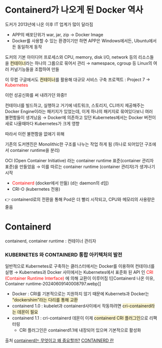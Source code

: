 # Containerd가 나오게 된 Docker 역사

도커가 2013년에 나온 이후 IT 업계가 많이 달라짐
- APP의 배포단위가 war, jar, zip → Docker Image
- Docker를 사용할 수 있는 환경이기만 하면 APP은 Windows에서든, Ubuntu에서든 동일하게 동작

도커의 기본 아이디어
프로세스와 CPU, memory, disk I/O, network 등의 리소스들을 <span style="background:rgba(240, 200, 0, 0.2)">컨테이너</span>라는 하나의 그룹으로 묶어서 관리 → namespace, cgroup 등 Linux의 여러 커널기능들을 조합하여 만들

이 무렵 구글에서도 <span style="background:rgba(240, 200, 0, 0.2)">컨테이너</span>를 활용해 대규모 서비스 구축 프로젝트 : Project 7 → <font color="#ff0000">Kubernetes</font>

이런 성공신화를 써 내려가던 와중!!

컨테이너를 빌드하고, 실행하고 거기에 네트워크, 스토리지, CLI까지 제공해주는 Docker Engine이라는 패키지가 있었는데, 이게 하나의 패키지로 묶여있다보니 여러 불편함들이 생겨났음
→ Docker에 의존하고 있던 Kubernetes에서는 Docker 버전이 새로 나올때마다 Kubernetes가 크게 영향

따라서 이런 불편함을 없애기 위해

기존의 도커엔진은 Monolithic한 구조를 나누는 작업 하게 됨 (하나로 되어있던 구조에서 container runtime을 분리)

OCI (Open Container Initiative) 라는 container runtime 표준(container 관리자 표준)을 만들었음
→ 이를 따르는 container runtime (container 관리자)가 생겨나기 시작
- <font color="#ff0000">Containerd</font> (docker에서 만듦) (d는 daemon의 d임)
- CRI-O (kubernetes 전용)

👉 containerd로의 전환을 통해 Pod은 더 빨리 시작되고, CPU와 메모리의 사용량은 줄음

# Containerd
containerd, container runtime : 컨테이너 관리자

### KUBERNETES 와 CONTAINERD 통합 아키텍처의 발전
일반적으로 Kubernetes로 구축하는 클러스터에서는 Docker를 이용하여 컨테이너를 실행
→ Kubernetes과 Docker 사이에서는 Kubernetes에서 표준화 된 API 인 <font color="#ff0000">CRI (Container Runtime Interface)</font> 에 의해 교환이 이루어짐
![[Containerd 나온 이유, Container runtime-20240609140008797.webp]]

- Docker : CRI를 기본적으로는 지원하지 않기 때문에 Kubernets과 Docker는 <span style="background:rgba(240, 200, 0, 0.2)">“dockershim”라는 다리를 통해 교환</span>
- containerd 1.0 : kubelet과 containerd사이에서 작동하려면 <span style="background:rgba(240, 200, 0, 0.2)">cri-containerd라는 데몬이 필요</span>
- containerd 1.1 : cri-containerd 데몬이 이제 <span style="background:rgba(240, 200, 0, 0.2)">containerd CRI 플러그인</span>으로 리팩터링
    - CRI 플러그인은 containerd1.1에 내장되어 있으며 기본적으로 활성화

출처
[containerd는 무엇이고 왜 중요할까?](https://www.linkedin.com/pulse/containerd%EB%8A%94-%EB%AC%B4%EC%97%87%EC%9D%B4%EA%B3%A0-%EC%99%9C-%EC%A4%91%EC%9A%94%ED%95%A0%EA%B9%8C-sean-lee/?originalSubdomain=kr)
[CONTAINERD 란](https://yooloo.tistory.com/202)
